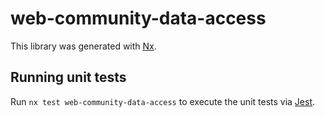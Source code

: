 # web-community-data-access

This library was generated with [Nx](https://nx.dev).

## Running unit tests

Run `nx test web-community-data-access` to execute the unit tests via [Jest](https://jestjs.io).
